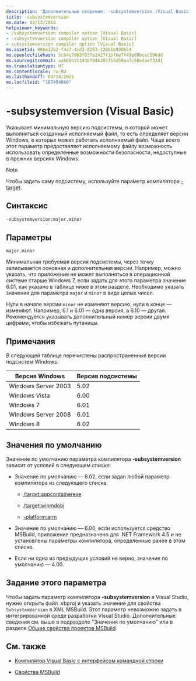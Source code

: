 ```yaml
---
description: 'Дополнительные сведения: -subsystemversion (Visual Basic)'
title: -subsystemversion
ms.date: 03/13/2018
helpviewer_keywords:
- /subsystemversion compiler option [Visual Basic]
- -subsystemversion compiler option [Visual Basic]
- subsystemversion compiler option [Visual Basic]
ms.assetid: 08be22b2-f447-4cd3-8203-120b1b920b54
ms.openlocfilehash: 5cb4c79b3f837e2427f1b76e7f49ed0bcec596dd
ms.sourcegitcommit: aab60b21144bf04b3057b5d59aa7c58edaef32d1
ms.translationtype: HT
ms.contentlocale: ru-RU
ms.lasthandoff: 04/14/2021
ms.locfileid: "107494068"
---
```

# <a name="-subsystemversion-visual-basic"></a>-subsystemversion (Visual Basic)

Указывает минимальную версию подсистемы, в которой может выполняться созданный исполняемый файл, то есть определяет версии Windows, в которых может работать исполняемый файл. Чаще всего этот параметр предоставляет исполняемому файлу возможность использовать определенные возможности безопасности, недоступные в прежних версиях Windows.

> [!NOTE]
> Чтобы задать саму подсистему, используйте параметр компилятора [-target](target.md).

## <a name="syntax"></a>Синтаксис

```vb
-subsystemversion:major.minor
```

## <a name="parameters"></a>Параметры

`major.minor`

Минимальная требуемая версия подсистемы, через точку записывается основная и дополнительная версии. Например, можно указать, что приложение не может выполняться в операционной системе старше Windows 7, если задать для этого параметра значение 6.01, как указано в таблице ниже в этом разделе. Необходимо указать значения для параметра `major` и `minor` в виде целых чисел.

Нули в начале версии `minor` не изменяют версию, нули в конце — изменяют. Например, 6.1 и 6.01 — одна версия, а 6.10 — другая. Рекомендуется указывать дополнительный номер версии двумя цифрами, чтобы избежать путаницы.

## <a name="remarks"></a>Примечания

В следующей таблице перечислены распространенные версии подсистем Windows.

|Версия Windows|Версия подсистемы|
|---------------------|-----------------------|
|Windows Server 2003|5.02|
|Windows Vista|6.00|
|Windows 7|6.01|
|Windows Server 2008|6.01|
|Windows 8|6.02|

## <a name="default-values"></a>Значения по умолчанию

Значение по умолчанию параметра компилятора **-subsystemversion** зависит от условий в следующем списке:

- Значение по умолчанию — 6.02, если задан любой параметр компилятора из следующего списка.

  - [/target:appcontainerexe](target.md)

  - [/target:winmdobj](target.md)

  - [-platform:arm](platform.md)

- Значение по умолчанию — 6.00, если используется средство MSBuild, приложение предназначено для .NET Framework 4.5 и не установлены параметры компилятора, определенные ранее в этом списке.

- Если ни одно из предыдущих условий не верно, значение по умолчанию — 4.00.

## <a name="setting-this-option"></a>Задание этого параметра

Чтобы задать параметр компилятора **-subsystemversion** в Visual Studio, нужно открыть файл .vbproj и указать значение для свойства `SubsystemVersion` в XML MSBuild. Этот параметр невозможно задать в интегрированной среде разработки Visual Studio. Дополнительные сведения см. выше в подразделе "Значения по умолчанию" или в разделе [Общие свойства проектов MSBuild](/visualstudio/msbuild/common-msbuild-project-properties).

## <a name="see-also"></a>См. также

- [Компилятор Visual Basic с интерфейсом командной строки](index.md)

- [Свойства MSBuild](/visualstudio/msbuild/msbuild-properties)
